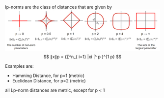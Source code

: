 lp-norms are the class of distances that are given by 
![](../../attachments/image/Lp-norm%20Distances-1737889817346.jpeg)
$$
∥x∥p = (∑^n_{ i=1} |xi |^ p )^{1 p}
$$

Examples are:
- Hamming Distance, for p=1 (metric)
- Euclidean Distance, for p=2 (metric)


all Lp-norm distances are metric, except for p < 1